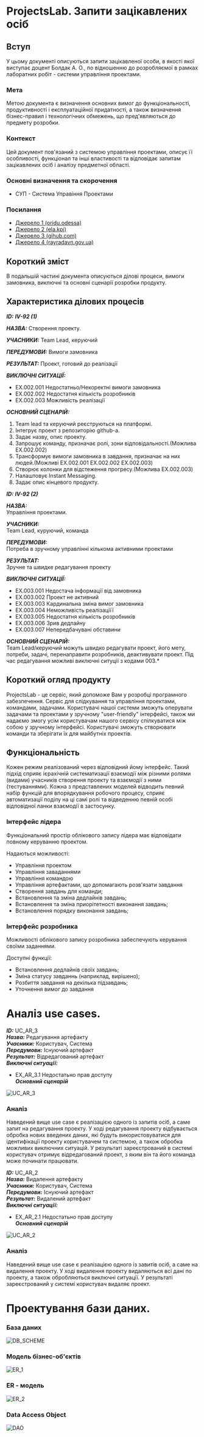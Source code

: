 # ProjectsLab. Запити зацікавлених осіб

## Вступ

У цьому документі описуються запити зацікавленої особи, в якості якої виступає доцент Болдак А. О., по відношенню до розробляємої в рамках лаборатних робіт - системи управління проектами.

### Мета 

Метою документа є визначення основних вимог до функціональності, продуктивності і експлуатаційної придатності, а також визначення бізнес-правил і технологічних обмежень, що пред'являються до предмету розробки.

### Контекст

Цей документ пов'язаний з системою управління проектами, описує її особливості, функціонал та інші властивості та відповідає запитам зацікавлених осіб і аналізу предметної області.


### Основні визначення та скорочення

* СУП - Система Управіння Проектами

### Посилання

- [Джерело 1 (oridu.odessa)](http://www.oridu.odessa.ua/7/7/metoduchni-rek/t/02.pdf)
- [Джерело 2 (ela.kpi)](https://ela.kpi.ua/bitstream/123456789/19481/1/DMM_UP_2017.pdf)
- [Джерело 3 (gihub.com)](https://github.com/ip-85/robin/blob/master/docs/stakeholders.md#4)
- [Джерело 4 (rayradavn.gov.ua)](http://rayradavn.gov.ua/images/metodychna/zayavka.pdf)

## Короткий зміст

В подальшій частині документа описуються ділові процеси, вимоги замовника, виключні та основні сценарії розробки продукту.

## Характеристика ділових процесів

***ID:*** ***IV-92 (1)***<br>

***НАЗВА:***  Cтворення проекту.<br>

***УЧАСНИКИ:***  Team Lead, керуючий<br>

***ПЕРЕДУМОВИ:***  Вимоги замовника<br>

***РЕЗУЛЬТАТ:***  Проект, готовий до реалізації<br>

***ВИКЛЮЧНІ СИТУАЦІЇ:***<br>

- EX.002.001 Недостатньо/Некоректні вимоги замовника<br>
- EX.002.002 Недостатня кількість розробників<br>
- EX.002.003 Можливість реалізації<br>

***ОСНОВНИЙ СЦЕНАРІЙ:***

1. Team lead та керуючий реєструються на платформі.
2. Інтегрує проект з репозиторію github-а.
3. Задає назву, опис проекту.
4. Запрошує команду, призначає ролі, зони відповідальності.(Можлива EX.002.002)
5. Трансформує вимоги замовника в завдання, призначає на них людей.(Можливі EX.002.001 EX.002.002 EX.002.003)
6. Створює колонки для відстеження прогресу.(Можлива EX.002.003)
7. Налаштовує Instant Messaging.
8. Задає опис кінцевого продукту.

***ID:*** ***IV-92 (2)***<br>

***НАЗВА:***<br>
Управління проектами.<br>

***УЧАСНИКИ:***<br>
Team Lead, куруючий, команда<br>

***ПЕРЕДУМОВИ:***<br>
Потреба в зручному управлінні кількома активними проектами<br>

***РЕЗУЛЬТАТ:***<br>
Зручне та швидке редагування проекту<br>

***ВИКЛЮЧНІ СИТУАЦІЇ:***<br>
- EX.003.001 Недостача інформації від замовника
- EX.003.002 Проект не активний
- EX.003.003 Кардинальна зміна вимог замовника
- EX.003.004 Неможливість реалізаціїї
- EX.003.005 Недостатня кількість розробників
- EX.003.006 Зрив дедлайну
- EX.003.007 Непередбачувані обставини

***ОСНОВНИЙ СЦЕНАРІЙ:***<br>
Team Lead/керуючий можуть швидко редагувати проект, його мету, потреби, задачі, перенаправити розробників, деактивувати проект.
Під час редагування можливі виключні ситуції з кодами 003.*<br>

## Короткий огляд продукту

ProjectsLab - це сервіс, який допоможе Вам у розробці програмного забезпечення. Сервіс для слідкування та управління проектами, командами, задачами. Користувачі нашої системи зможуть оперувати задачами та проектами у зручному "user-friendly" інтерфейсі, також ми надаємо змогу усім користувачам нашого сервісу спілкуватися між собою у зручному інтерфейсі. Користувачі зможуть створювати команди та зберігати їх для майбутніх проектів.


## Функціональність

Кожен режим реалізований через відповідний йому інтерфейс. Такий підхід сприяє ієрахічній систематизації взаємодії між різними ролями (видами) учасників створення проекту та взаємодії з ними (тестуваннями). Кожна з представлених моделей відводить певний набір функцій для впорядкування робочого процесу, сприяє автоматизації поділу на ці самі ролі та відведенню певній особі відповідної ланки взаємодії в застосунку.

### Інтерфейс лідера

Функціональний простір облікового запису лідера має відповідати повному керуванню проектом.

Надаються можливості:
- Управління проектом
- Управління заваданнями
- Управління командою
- Управління артефактами, що допомагають розв'язати завдання
- Створення завдань для команди;
- Встановлення та зміна дедлайнів завдань;
- Встановлення та зміна приорітетності виконання завдань;
- Встановлення порядку виконання завдань;

### Інтерфейс розробника

Можливості облікового запису розробника забеспечують керування своїми заданнями.

Доступні функції:
- Встановлення дедлайнів своїх завдань;
- Зміна статусу завданнь (наприклад, вирішено);
- Розбиття завдання на декілька підзавдань;
- Уточнення вимог до завдання

# Аналіз use cases.

***ID:*** UC_AR_3<br>
***Назва:*** Редагування артефакту<br>
***Учасники:*** Користувач, Система<br>
***Передумови:*** Існуючий артефакт<br>
***Результат:*** Відредагований артефакт<br>
***Виключні ситуації:***<br>
- EX_AR_3.1 Недостатьно прав доступу<br>
***Основний сценарій***<br>

![UC_AR_3](http://www.plantuml.com/plantuml/png/ZLD55Y9H3DptAVAOBSvgt2ymct5tmrcDkxkx7G1tQAvG_qPJFutxnv8VgQAITdPaiYVJsTpLAuxZ2CzrV8LhRgDXxfYxvXvAA9X7rndoZcOFlKs27upVjTbeqNelwA8WjBjmqKFBt3iI5xQhee82obv31hlcbJ3_DckhvZwlMXPjSv_27m-ULHqKhe_3_OBB3bKjLBWEN6tTDi_PjYf7uYYPZnu1OQHDe0NuP3PD0ONDGxHrv22ZjuAwnIT4pO9guaTH5XMnsg1dxX5i5ck2c7a_u5wXS6xVwhAy8rINL_nsKUIditd912R45nz-iiJw9QOmpRTQuq-ieCB4BtiDw-ZG8PM58xCddiYUbVJ5ynUoik7SkPCymz2MKzi4tqcYHfqQfE9EXFOUEBvpt_5OC3AyFHi_e_sMZdwa4YMn0nZEbOhVvlWfwXsQ7yrZHgeBrc3pUckVI6vsrFN-uRa4sQM7SRn6LvVmeuxYaSwjgHILBqD1Ju4AEN1N6R9qp4EbHEPsQL0AZZh-m5_ympyXiLzuA8nsWdWOn1_TRhObq-VMGdbCJcOtRAD0D1mDEtqf1soT7NJqKVyF)

### Аналіз
Наведений вище use case є реалізацією одного із запитів осіб, а саме запит на редагування проекту. У ході редагування проекту відбувається обробка нових введених даних, які будуть використовуватися для ідентифікації проекту користувачем та системою, а також обробка можливих виключних ситуацій. У результаті зареєстрований в системі користувач отримує відредагований проект, з яким він та його команда може починати працювати.

***ID:*** UC_AR_2<br>
***Назва:*** Видалення артефакту<br>
***Учасники:*** Користувач, Система<br>
***Передумови:*** Існуючий артефакт<br>
***Результат:*** Видалений артефакт<br>
***Виключні ситуації:***<br>
- EX_AR_2.1 Недостатьно прав доступу<br>
***Основний сценарій***<br>

![UC_AR_2](http://www.plantuml.com/plantuml/png/ZLD36Xn16DttAVvliXtlObyWczZMU5QnRLi76BPrXLStocjtdDeK7XkbRHYE3Wv6uxDdD4qupkCj0dKPbhgYhgfhc6EgRfqdb8oOdEzM2JuGlngnuN3rNE1ZAbpx2132KTVsT8Gc5fQOmeLEm5UFXDpBrEdgEe-TA6br6lybYIRJm_HyEUeJ0ZhfiJ2EyX0ajke-RNNPqy5SlKp21QOWv6v9TgmYrSZouP7y7xKmNPqt-Clh-TiBARyBgU1fdcb5jCg_7pjNg4Uq-xbXqQ_J7HsLmSdZ9qQoujYnWnmvjERGEi5x132YNCmH_01jtR5_uxRzxNehFptQEHBx_TylqUsjrk9jadwiI-KWn_4OVbp_PVnURd5dmHQ4aIcF2DMJTalefDqdn3HTtOGU7_bCVObvlN3yWA_uXc_2OfzmKuXwTToiumjNJcnxHTsFLbYK7fLiApAgjPljffO-PjPMsy1DV0k-0m00)

### Аналіз
Наведений вище use case є реалізацією одного із завитів осіб, а саме на видалення проекту. У ході видалення проекту видаляються всі дані по проекту, а також обробляються виключні ситуації. У результаті зареєстрований у системі користувач видаляє проект.

# Проектування бази даних.

### База даних

![DB_SCHEME](https://github.com/dmitriy-uvin/operating_project_system/blob/master/src/images/main.png)


### Модель бізнес-об'єктів

![ER_1](http://www.plantuml.com/plantuml/png/VPJLijmm38QlI--WIQ_ApCpCxGDuOsNNNKF6TWfFVqXpelL8avi5VR-iNp8yBTNaEWL_vYG00CRgwd_uQSfM12v74r16BPO-kx6w52KirTIfQ4d6UXTH4ZFLJSfAl1ItZcX_fZCdYSwUu5A-T9uz2rjmQPASdC4bAz1iJkInFpMFBS8bt-2cdQyv_SQ-QZ4QiGB4b2KdpohSdIbzxjIZDbjNIjK55Iql1SAS8g5F7Y9qLo_2-UvmIw6xTX6kTKBF_Vqgc4L0p92Y68ppYjZrMprXDANyJTdISGCAyd7ZshmyNFA2K0KQiu1p4JfF39LcFs5O7UEqEfm8_4GJFgAnS7QuFjmPXWQ-n3_equWPLFpjcHv_-rsF7-o2dVhwoKIpngnhljIDGFJ9PYvVVWpK2jm75qirFNuXBVSZHP5LtvujyuCE5ddRoRAMEbgKq2VX-VHQvVJIdhDccZMKhEpvirpTO2XR12_N_oFgX4wq9F8T4GBlOlDeDTNec3QkMC1tGnV8rqJes88G24DoZis3-nIZdOBV1m00)

### ER -  модель

![ER_2](http://www.plantuml.com/plantuml/png/hPF7KiGm38RFj7Vmx8qErvoszzwkZ4ZCZDcqiHKwxquSecqsdUtxwvFqowMe42GcWN-monWFKU0Zw_7Wcalsh2N6PEHpXyrBuqgpDDRIgrRNy2ce1S4X12luv5tpk7AbY554eHa2pnTXcb8jJMlJLg-MDLWhFbDSVbQS1o3yRJ4Kxi86nw3KVIIzRHtk044krMqFGndTSXS_io5SSpZ9uqW9ZEJZTYHL-LKY_NzTgP94SGCk_d8hy34sy7MBHZjNLw5c26hXi6bfqg5KnQMJxHwr1ipDBokjLPjW6ZQTKzyCjSogZzwO-_2f5SXXXvN6qrQzL9cUs4_sqXKDLxWuOKS5TkgTPZyl2zb05i1FWSiCq8we2hcasEaf9TZywmpz__iqlVFxQfYXWsjXF69e8jlOnEIxGrHcafZ4R5RaePS4_Xi0)

### Data Access Object
![DAO](http://www.plantuml.com/plantuml/png/RP91Ji9068NtaymT_WiGuyO5WGP2Dwum9kxOj6LCqDecxMYYAm3T4Oa9aQr7g8G68XQkyC-DV0LaDgncmdlVlF_zj95gBz6F3w4KkgT39GLHxJQEDAMz5rK_lw0W3kEaxeTUSE_KVCVrj4VD851fIct_JWLQ2XLrwK07G9CufDR-35LIoX2VoMssfUW2zxrKaRk_0972cgdYb3wgKklwngtmaZFUyieCfOXYhIX-WWU6Ac4KdBKpto4ku5fmPgRKlBhiHBYlpOHCdpVypHipv1NnalY3fr80GiWn7aay-myX_WKo1_9E83F4WyJBN41-0toWx9ZynJalpGY9OmHb-x0vh_Y7Dy1AjC0mjeaP7OUmlK--P7TWIRi52vzaWPHLSjFV_J05FZO3C-b4P4PaNb6oZxgmca-o7I7p5ahE2wWvs0BE6UrMkOPzK09IDF2Vuwlv0m00)
